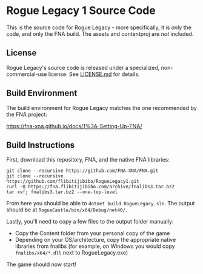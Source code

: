 # Rogue Legacy 1 Source Code

This is the source code for Rogue Legacy - more specifically, it is _only_ the
code, and only the FNA build. The assets and contentproj are _not_ included.

## License

Rogue Legacy's source code is released under a specialized, non-commercial-use
license. See
[LICENSE.md](https://github.com/flibitijibibo/RogueLegacy1/blob/main/LICENSE.md)
for details.

## Build Environment

The build environment for Rogue Legacy matches the one recommended by the FNA
project:

https://fna-xna.github.io/docs/1%3A-Setting-Up-FNA/

## Build Instructions

First, download this repository, FNA, and the native FNA libraries:

```
git clone --recursive https://github.com/FNA-XNA/FNA.git
git clone --recursive https://github.com/flibitijibibo/RogueLegacy1.git
curl -O https://fna.flibitijibibo.com/archive/fnalibs3.tar.bz2
tar xvfj fnalibs3.tar.bz2 --one-top-level
```

From here you should be able to `dotnet build RogueLegacy.sln`. The output
should be at `RogueCastle/bin/x64/Debug/net40/`.

Lastly, you'll need to copy a few files to the output folder manually:

- Copy the Content folder from your personal copy of the game
- Depending on your OS/architecture, copy the appropriate native libraries from fnalibs (for example, on Windows you would copy `fnalibs/x64/*.dll` next to RogueLegacy.exe)

The game should now start!
